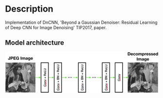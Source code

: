 # Description
Implementation of DnCNN, 'Beyond a Gaussian Denoiser: Residual Learning of Deep CNN for Image Denoising' TIP2017, paper.



## Model architecture
![Alt text](/git_img/model.png)